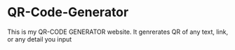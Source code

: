 # QR-Code-Generator
This is my QR-CODE GENERATOR website.
It genrerates QR of any text, link, or any detail you input 
